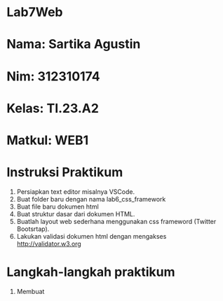 # Lab7Web
# Nama: Sartika Agustin
# Nim: 312310174
# Kelas: TI.23.A2
# Matkul: WEB1
# Instruksi Praktikum
1. Persiapkan text editor misalnya VSCode.
2. Buat folder baru dengan nama lab6_css_framework
3. Buat file baru dokumen html
4. Buat struktur dasar dari dokumen HTML.
5. Buatlah layout web sederhana menggunakan css frameword (Twitter Bootsrtap).
6. Lakukan validasi dokumen html dengan mengakses http://validator.w3.org
# Langkah-langkah praktikum
1. Membuat
